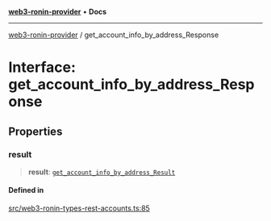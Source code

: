 [**web3-ronin-provider**](../README.md) • **Docs**

***

[web3-ronin-provider](../globals.md) / get\_account\_info\_by\_address\_Response

# Interface: get\_account\_info\_by\_address\_Response

## Properties

### result

> **result**: [`get_account_info_by_address_Result`](get_account_info_by_address_Result.md)

#### Defined in

[src/web3-ronin-types-rest-accounts.ts:85](https://github.com/chuacw/web3-ronin-provider/blob/a0101c455e71e221c1f508afff12749e77bf1fd8/src/web3-ronin-types-rest-accounts.ts#L85)
